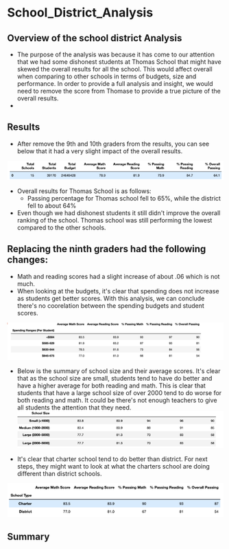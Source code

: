 # School_District_Analysis
## Overview of the school district Analysis
* The purpose of the analysis was because it has come to our attention that we had some dishonest students at Thomas School that might have skewed the overall results for all the school.  This would affect overall when comparing to other schools in terms of budgets, size and performance.  In order to provide a full analysis and insight, we would need to remove the score from Thomase to provide a true picture of the overall results. 
* 
## Results 
- After remove the 9th and 10th graders from the results, you can see below that it had a very slight impact of the overall results. 

![](District_Summary.png)

* Overall results for Thomas School is as follows:
  * Passing percentage for Thomas school fell to 65%, while the district fell to about 64%
* Even though we had dishonest students it still didn't improve the overall ranking of the school.  Thomas school was still performing the lowest compared to the other schools. 
## Replacing the ninth graders had the following changes:
  * Math and reading scores had a slight increase of about .06 which is not much. 
  * When looking at the budgets, it's clear that spending does not increase as students get better scores. With this analysis, we can conclude there's no coorelation between the       spending budgets and student scores.

![](Spending_ranges_per_student.png)

* Below is the summary of school size and their average scores.  It's clear that as the school size are small, students tend to have do better and have a higher average for both reading and math.  This is clear that students that have a large school size of over 2000 tend to do worse for both reading and math.  It could be there's not enough teachers to give all students the attention that they need. 
![](Size_Summary.png)

* It's clear that charter school tend to do better than district. For next steps, they might want to look at what the charters school are doing different than district schools. 

![](Group_by_School_Type.png)

## Summary
